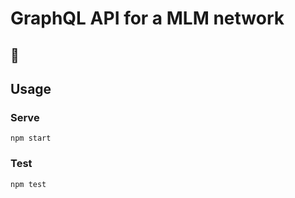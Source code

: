 # GraphQL API for a MLM network

## :construction:

## Usage

### Serve

```
npm start
```

### Test

```
npm test
```
